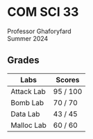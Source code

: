 # COM SCI 33
Professor Ghaforyfard\
Summer 2024

## Grades
|    Labs    |  Scores  |
|------------|----------|
| Attack Lab | 95 / 100 |  
| Bomb Lab   | 70 / 70  |
| Data Lab   | 43 / 45  |
| Malloc Lab | 60 / 60  |
